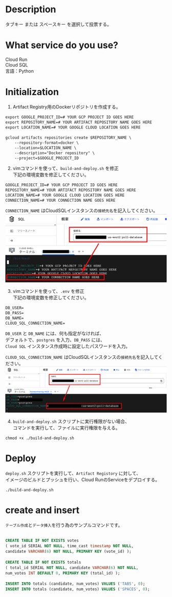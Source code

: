 # Description  
タブキー または スペースキー を選択して投票する。


# What service do you use?  
Cloud Run  
Cloud SQL  
言語：Python  


# Initialization  
1. Artifact Registry用のDockerリポジトリを作成する。  

```
export GOOGLE_PROJECT_ID=# YOUR GCP PROJECT ID GOES HERE
export REPOSITORY_NAME=# YOUR ARTIFACT REPOSITORY NAME GOES HERE
export LOCATION_NAME=# YOUR GOOGLE CLOUD LOCATION GOES HERE

gcloud artifacts repositories create $REPOSITORY_NAME \
    --repository-format=docker \
    --location=$LOCATION_NAME \
    --description="Docker repository" \
    --project=$GOOGLE_PROJECT_ID
```

2. vimコマンドを使って、`build-and-deploy.sh` を修正  
下記の環境変数を修正してください。  

```
GOOGLE_PROJECT_ID=# YOUR GCP PROJECT ID GOES HERE
REPOSITORY_NAME=# YOUR ARTIFACT REPOSITORY NAME GOES HERE
LOCATION_NAME=# YOUR GOOGLE CLOUD LOCATION GOES HERE
CONNECTION_NAME=# YOUR CONNECTION NAME GOES HERE
```

`CONNECTION_NAME` はCloudSQLインスタンスの`接続先名`を記入してください。
![CONNECTION_NAME](image/gcp_sql_connection.png)


3. vimコマンドを使って、`.env` を修正  
下記の環境変数を修正してください。  

```
DB_USER=
DB_PASS=
DB_NAME=
CLOUD_SQL_CONNECTION_NAME=
```

`DB_USER` と `DB_NAME` には、何も指定がなければ、  
デフォルトで、`postgres` を入力、`DB_PASS` には、  
`Cloud SQL` インスタンス作成時に設定したパスワードを入力。

`CLOUD_SQL_CONNECTION_NAME` はCloudSQLインスタンスの`接続先名`を記入してください。
![CLOUD_SQL_CONNECTION_NAME](image/gcp_sql_env_connection.png)


4. `build-and-deploy.sh` スクリプトに実行権限がない場合、  
コマンドを実行して、ファイルに実行権限を与える。  

```
chmod +x ./build-and-deploy.sh
```


# Deploy  
`deploy.sh` スクリプトを実行して、`Artifact Registory` に対して、  
イメージのビルドとプッシュを行い、Cloud RunのServiceをデプロイする。  

```
./build-and-deploy.sh
```

# create and insert
`テーブル作成`と`データ挿入`を行う為のサンプルコマンドです。
```sql

CREATE TABLE IF NOT EXISTS votes
( vote_id SERIAL NOT NULL, time_cast timestamp NOT NULL,
candidate VARCHAR(6) NOT NULL, PRIMARY KEY (vote_id) );

CREATE TABLE IF NOT EXISTS totals
( total_id SERIAL NOT NULL, candidate VARCHAR(6) NOT NULL,
num_votes INT DEFAULT 0, PRIMARY KEY (total_id) );

INSERT INTO totals (candidate, num_votes) VALUES ('TABS', 0);
INSERT INTO totals (candidate, num_votes) VALUES ('SPACES', 0);

```